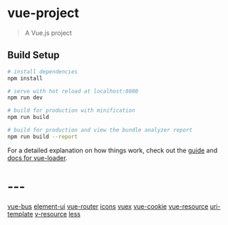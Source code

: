 # vue-project

> A Vue.js project

## Build Setup

``` bash
# install dependencies
npm install

# serve with hot reload at localhost:8080
npm run dev

# build for production with minification
npm run build

# build for production and view the bundle analyzer report
npm run build --report
```

For a detailed explanation on how things work, check out the [guide](http://vuejs-templates.github.io/webpack/) and [docs for vue-loader](http://vuejs.github.io/vue-loader).


# ---

[vue-bus]()
[element-ui](http://element-cn.eleme.io/#/zh-CN/component/installation)
[vue-router](https://router.vuejs.org/zh-cn/essentials/getting-started.html)
[icons](https://fontawesome.com/icons)
[vuex](https://vuex.vuejs.org/zh-cn/state.html)
[vue-cookie](https://github.com/alfhen/vue-cookie)
[vue-resource](https://github.com/pagekit/vue-resource)
[uri-template](https://medialize.github.io/URI.js/uri-template.html)
[v-resource](https://www.cnblogs.com/chenhuichao/p/8308993.html)
[less](https://less.bootcss.com/)
